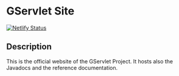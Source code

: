 # GServlet Site

[![Netlify Status](https://api.netlify.com/api/v1/badges/c7d40790-df76-49b7-8450-befa225eb3e3/deploy-status)](https://app.netlify.com/sites/gservlet/deploys)


## Description

This is the official website of the GServlet Project. It hosts also the Javadocs and the reference documentation.